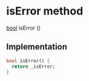 


# isError method








[bool](https://api.flutter.dev/flutter/dart-core/bool-class.html) isError
()








## Implementation

```dart
bool isError() {
  return _isError;
}
```







